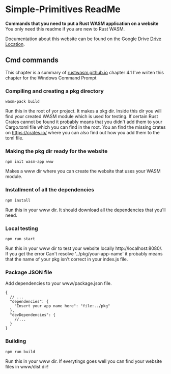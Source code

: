 # Simple-Primitives ReadMe
**Commands that you need to put a Rust WASM application on a website**
You only need this readme if you are new to Rust WASM.

Documentation about this website can be found on the Google Drive [Drive Location](https://drive.google.com/drive/folders/1xUZnBYVugI-iMI3zimdjQmwDcNvYzN_r).

## Cmd commands
This chapter is a summary of [rustwasm.github.io](https://rustwasm.github.io/docs/book/game-of-life/setup.html) chapter 4.1
I've writen this chapter for the Windows Command Prompt

### Compiling and creating a pkg directory
```
wasm-pack build
```
Run this in the root of yor project. It makes a pkg dir. Inside this dir you will find your created WASM module which is used for testing. If certain Rust Crates cannot be found it probably means that you didn't add them to your Cargo.toml file which you can find in the root. You an find the missing crates on https://crates.io/ where you can also find out how you add them to the toml file.

### Making the pkg dir ready for the website
```
npm init wasm-app www
```
Makes a www dir where you can create the website that uses your WASM module.

### Installment of all the dependencies
```
npm install 
```
Run this in your www dir. It should download all the dependencies that you'll need.

### Local testing
```
npm run start
```
Run this in your www dir to test your website locally http://localhost:8080/. If you get the error Can't resolve '../pkg/your-app-name' it probably means that the name of your pkg isn't correct in your index.js file.

### Package JSON file
Add dependencies to your www/package.json file.
```
{
  // ...
  "dependencies": {
    "Insert your app name here": "file:../pkg"
  },
  "devDependencies": {
    //...
  }
}  
```

### Building
```
npm run build
```
Run this in your www dir. If everytings goes well you can find your website files in www/dist dir!
